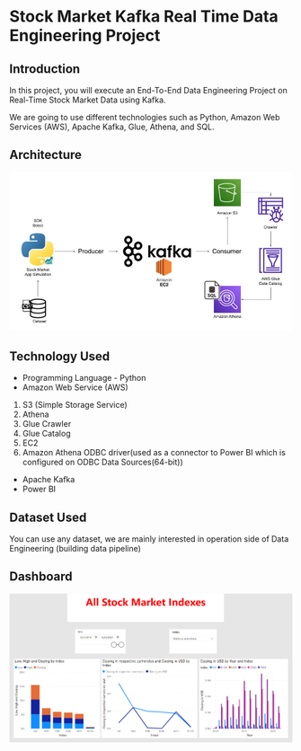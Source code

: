 # Stock Market Kafka Real Time Data Engineering Project

## Introduction 
In this project, you will execute an End-To-End Data Engineering Project on Real-Time Stock Market Data using Kafka.

We are going to use different technologies such as Python, Amazon Web Services (AWS), Apache Kafka, Glue, Athena, and SQL.

## Architecture 
<img src="Architecture.jpg">

## Technology Used
- Programming Language - Python
- Amazon Web Service (AWS)
1. S3 (Simple Storage Service)
2. Athena
3. Glue Crawler
4. Glue Catalog
5. EC2
6. Amazon Athena ODBC driver(used as a connector to Power BI which is configured on
ODBC Data Sources(64-bit))
- Apache Kafka
- Power BI


## Dataset Used
You can use any dataset, we are mainly interested in operation side of Data Engineering (building data pipeline) 

## Dashboard
<img src="Dashboard.png">
